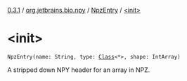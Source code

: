 [0.3.1](../../index.md) / [org.jetbrains.bio.npy](../index.md) / [NpzEntry](index.md) / [&lt;init&gt;](.)

# &lt;init&gt;

`NpzEntry(name: String, type: `[`Class`](http://docs.oracle.com/javase/6/docs/api/java/lang/Class.html)`<*>, shape: IntArray)`

A stripped down NPY header for an array in NPZ.


